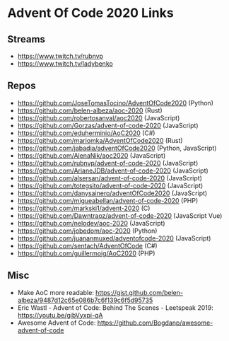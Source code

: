 # Advent Of Code 2020 Links

## Streams

- https://www.twitch.tv/rubnvp
- https://www.twitch.tv/ladybenko

## Repos

- https://github.com/JoseTomasTocino/AdventOfCode2020 (Python)
- https://github.com/belen-albeza/aoc-2020 (Rust)
- https://github.com/robertosanval/aoc2020 (JavaScript)
- https://github.com/Gorzas/advent-of-code-2020 (JavaScript)
- https://github.com/eduherminio/AoC2020 (C#)
- https://github.com/mariomka/AdventOfCode2020 (Rust)
- https://github.com/jabadia/adventOfCode2020 (Python, JavaScript)
- https://github.com/AlenaNik/aoc2020 (JavaScript)
- https://github.com/rubnvp/advent-of-code-2020 (JavaScript)
- https://github.com/ArianeJDB/advent-of-code-2020 (JavaScript)
- https://github.com/alsersan/advent-of-code-2020 (JavaScript)
- https://github.com/totegsito/advent-of-code-2020 (JavaScript)
- https://github.com/danysainero/adventOfCode2020 (JavaScript)
- https://github.com/migueabellan/advent-of-code-2020 (PHP)
- https://github.com/markski1/advent-2020 (C)
- https://github.com/Dawntraoz/advent-of-code-2020 (JavaScript Vue)
- https://github.com/nelodev/aoc-2020 (JavaScript)
- https://github.com/jobedom/aoc-2020 (Python)
- https://github.com/juananmuxed/adventofcode-2020 (JavaScript)
- https://github.com/sentach/AdventOfCode (C#)
- https://github.com/guillermoig/AoC2020 (PHP)

## Misc

- Make AoC more readable: https://gist.github.com/belen-albeza/9487d12c65e086b7c6f139c6f5d95735
- Eric Wastl - Advent of Code: Behind The Scenes - Leetspeak 2019: https://youtu.be/gibVyxpi-qA
- Awesome Advent of Code: https://github.com/Bogdanp/awesome-advent-of-code
